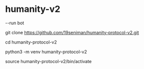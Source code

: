 # humanity-v2
--run bot

git clone https://github.com/19seniman/humanity-protocol-v2.git

cd humanity-protocol-v2

python3 -m venv humanity-protocol-v2

source humanity-protocol-v2/bin/activate
